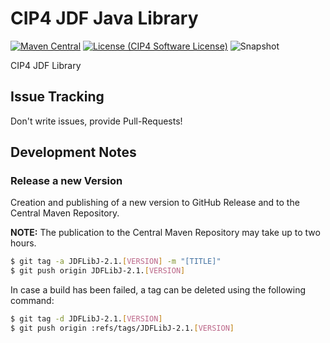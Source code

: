 # CIP4 JDF Java Library
[![Maven Central](https://maven-badges.herokuapp.com/maven-central/org.cip4.lib.jdf/JDFLibJ/badge.svg)](https://maven-badges.herokuapp.com/maven-central/org.cip4.lib.jdf/JDFLibJ) [![License (CIP4 Software License)](https://img.shields.io/badge/license-CIP4%20Software%20License-blue)](https://github.com/cip4/xJdfLib/blob/master/LICENSE.md) ![Snapshot](https://github.com/cip4/JDFLibJ/workflows/Snapshot/badge.svg)

CIP4 JDF Library

## Issue Tracking
Don't write issues, provide Pull-Requests!

## Development Notes
### Release a new Version
Creation and publishing of a new version to GitHub Release and to the Central Maven Repository. 

**NOTE:** The publication to the Central Maven Repository may take up to two hours.

```bash
$ git tag -a JDFLibJ-2.1.[VERSION] -m "[TITLE]"
$ git push origin JDFLibJ-2.1.[VERSION]
```

In case a build has been failed, a tag can be deleted using the following command:
```bash
$ git tag -d JDFLibJ-2.1.[VERSION]
$ git push origin :refs/tags/JDFLibJ-2.1.[VERSION]
```
